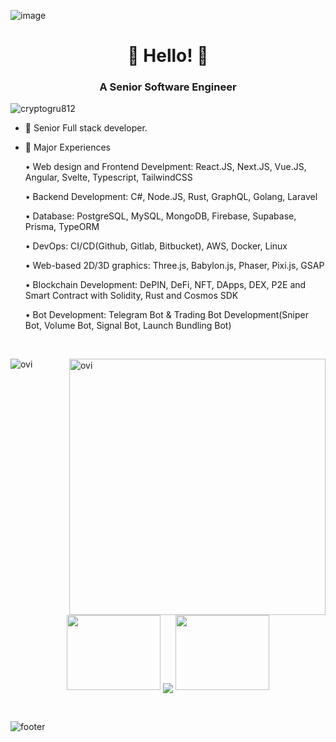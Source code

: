 ![image](https://github.com/user-attachments/assets/b37c5099-1087-43b2-8582-68bbcd9d1f31)<h1 align="center">👋 Hello! 👋</h1>
<h3 align="center">A Senior Software Engineer</h3>

<p align="left"> <img src="https://komarev.com/ghpvc/?username=cryptogru812&label=Profile%20views&color=0e75b6&style=flat" alt="cryptogru812" /> </p>

- 🌱 Senior Full stack developer.

- 🌱 Major Experiences

    • Web design and Frontend Develpment: React.JS, Next.JS, Vue.JS, Angular, Svelte, Typescript, TailwindCSS
  
    • Backend Development: C#, Node.JS, Rust, GraphQL, Golang, Laravel

    • Database: PostgreSQL, MySQL, MongoDB, Firebase, Supabase, Prisma, TypeORM

    • DevOps: CI/CD(Github, Gitlab, Bitbucket), AWS, Docker, Linux

    • Web-based 2D/3D graphics: Three.js, Babylon.js, Phaser, Pixi.js, GSAP

    • Blockchain Development: DePIN, DeFi, NFT, DApps, DEX, P2E and Smart Contract with Solidity, Rust and Cosmos SDK

    • Bot Development: Telegram Bot & Trading Bot Development(Sniper Bot, Volume Bot, Signal Bot, Launch Bundling Bot)
  


<br>
<p align="center">
<p><img align="left" src="https://github-readme-stats-eight-ruby-89.vercel.app/api/top-langs?username=cryptogru812&show_icons=true&locale=en&layout=compact&theme=chartreuse-dark&include_all_commits=true&count_private=true" alt="ovi" /></p>
<p>&nbsp;<img align="right" src="https://github-readme-stats-eight-ruby-89.vercel.app/api?username=cryptogru812&show_icons=true&locale=en&theme=chartreuse-dark&include_all_commits=true&count_private=true" alt="ovi" width="410" /></p>
<br><br><br><br><br><br><br><br><br>



<p align="center">
  <a>
    <img height="120" width="150" src="https://github.com/cryptogru812/cryptogru812/blob/main/left.png">
    <img align="center" src="https://github-readme-streak-stats.herokuapp.com/?user=cryptogru812&theme=dark"/>
    <img height="120" width="150" src="https://github.com/cryptogru812/cryptogru812/blob/main/right.png">
  </a>
</p>

<br>

![footer](https://github.com/cryptogru812/cryptogru812/blob/main/footer.jpg)
